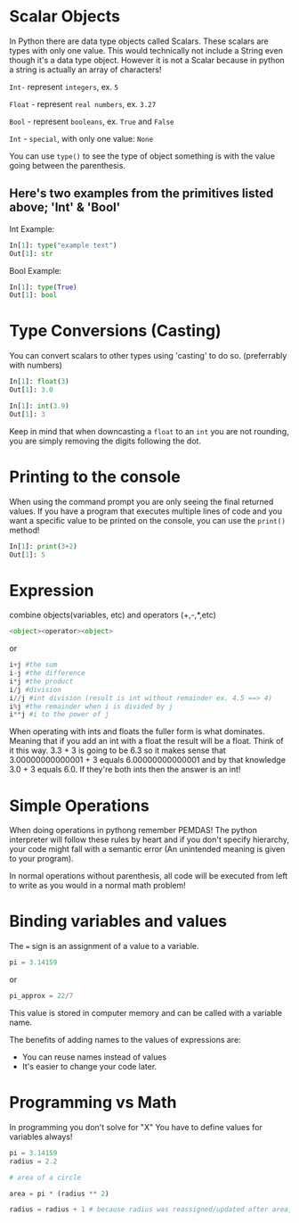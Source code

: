 # Scalar Objects

In Python there are data type objects called Scalars. These scalars are types with only one value. This would technically not include a String even though it's a data type object. However it is not a Scalar because in python a string is actually an array of characters!

<code>Int-</code> represent <code>integers</code>, ex. <code>5</code> 

<code>Float</code> - represent <code>real numbers</code>, ex. <code>3.27</code>

<code>Bool</code> - represent <code>booleans</code>, ex. <code>True</code> and <code>False</code>

<code>Int</code> - <code>special</code>, with only one value: <code>None</code>

You can use <code>type()</code> to see the type of object something is with the value going between the parenthesis.

## Here's two examples from the primitives listed above; 'Int' & 'Bool'

Int Example:

```python
In[1]: type("example text")
Out[1]: str
```

Bool Example:

```python
In[1]: type(True)
Out[1]: bool
```

# Type Conversions (Casting)

You can convert scalars to other types using 'casting' to do so. (preferrably with numbers)

```python
In[1]: float(3)
Out[1]: 3.0
```
```python
In[1]: int(3.9)
Out[1]: 3
```

Keep in mind that when downcasting a <code>float</code> to an <code>int</code> you are not rounding, you are simply removing the digits following the dot.

# Printing to the console

When using the command prompt you are only seeing the final returned values. If you have a program that executes multiple lines of code and you want a specific value to be printed on the console, you can use the <code>print()</code> method!

```python
In[1]: print(3+2)
Out[1]: 5
```

# Expression

combine objects(variables, etc) and operators (+,-,*,etc)

```python
<object><operator><object>
```

or

```python
i+j #the sum
i-j #the difference
i*j #the product
i/j #division
i//j #int division (result is int without remainder ex. 4.5 ==> 4)
i%j #the remainder when i is divided by j
i**j #i to the power of j
```

When operating with ints and floats the fuller form is what dominates. Meaning that if you add an int with a float the result will be a float. Think of it this way. 3.3 + 3 is going to be 6.3 so it makes sense that 3.00000000000001 + 3 equals 6.00000000000001 and by that knowledge 3.0 + 3 equals 6.0. If they're both ints then the answer is an int!

# Simple Operations

When doing operations in pythong remember PEMDAS! The python interpreter will follow these rules by heart and if you don't specify hierarchy, your code might fall with a semantic error (An unintended meaning is given to your program).

In normal operations without parenthesis, all code will be executed from left to write as you would in a normal math problem!

# Binding variables and values

The <code>=</code> sign is an assignment of a value to a variable. 

```python
pi = 3.14159
```

or

```python
pi_approx = 22/7
```

This value is stored in computer memory and can be called with a variable name.

The benefits of adding names to the values of expressions are:

* You can reuse names instead of values
* It's easier to change your code later. 

# Programming vs Math

In programming you don't solve for "X"
You have to define values for variables always!

```python
pi = 3.14159
radius = 2.2

# area of a circle

area = pi * (radius ** 2)

radius = radius + 1 # because radius was reassigned/updated after area, the area variable will not be reassigned/updated 
```
